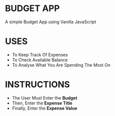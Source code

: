# BUDGET APP
A simple Budget App using Vanilla JavaScript

# USES
- To Keep Track Of Expenses
- To Check Available Balance
- To Analyse What You Are Spending The Most On

# INSTRUCTIONS
- The User Must Enter the **Budget**
- Then, Enter the **Expense Title**
- Finally, Enter the **Expense Value**
